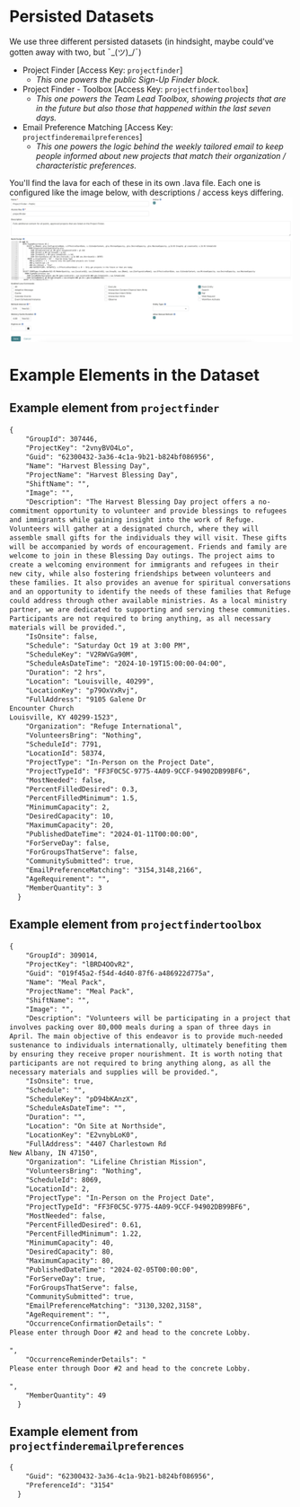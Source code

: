 # Persisted Datasets
We use three different persisted datasets (in hindsight, maybe could've gotten away with two, but ¯\_(ツ)_/¯)

- Project Finder [Access Key: `projectfinder`]
   - _This one powers the public Sign-Up Finder block._
- Project Finder - Toolbox [Access Key: `projectfindertoolbox`]
   - _This one powers the Team Lead Toolbox, showing projects that are in the future but also those that happened within the last seven days._
- Email Preference Matching [Access Key: `projectfinderemailpreferences`]
   - _This one powers the logic behind the weekly tailored email to keep people informed about new projects that match their organization / characteristic preferences._

You'll find the lava for each of these in its own .lava file. Each one is configured like the image below, with descriptions / access keys differing.
![alt text](../Supporting%20Images/image.png)

# Example Elements in the Dataset
## Example element from `projectfinder`
```
{
    "GroupId": 307446,
    "ProjectKey": "2vnyBVO4Lo",
    "Guid": "62300432-3a36-4c1a-9b21-b824bf086956",
    "Name": "Harvest Blessing Day",
    "ProjectName": "Harvest Blessing Day",
    "ShiftName": "",
    "Image": "",
    "Description": "The Harvest Blessing Day project offers a no-commitment opportunity to volunteer and provide blessings to refugees and immigrants while gaining insight into the work of Refuge. Volunteers will gather at a designated church, where they will assemble small gifts for the individuals they will visit. These gifts will be accompanied by words of encouragement. Friends and family are welcome to join in these Blessing Day outings. The project aims to create a welcoming environment for immigrants and refugees in their new city, while also fostering friendships between volunteers and these families. It also provides an avenue for spiritual conversations and an opportunity to identify the needs of these families that Refuge could address through other available ministries. As a local ministry partner, we are dedicated to supporting and serving these communities. Participants are not required to bring anything, as all necessary materials will be provided.",
    "IsOnsite": false,
    "Schedule": "Saturday Oct 19 at 3:00 PM",
    "ScheduleKey": "V2RWVGa90M",
    "ScheduleAsDateTime": "2024-10-19T15:00:00-04:00",
    "Duration": "2 hrs",
    "Location": "Louisville, 40299",
    "LocationKey": "p79OxVxRvj",
    "FullAddress": "9105 Galene Dr
Encounter Church
Louisville, KY 40299-1523",
    "Organization": "Refuge International",
    "VolunteersBring": "Nothing",
    "ScheduleId": 7791,
    "LocationId": 58374,
    "ProjectType": "In-Person on the Project Date",
    "ProjectTypeId": "FF3F0C5C-9775-4A09-9CCF-94902DB99BF6",
    "MostNeeded": false,
    "PercentFilledDesired": 0.3,
    "PercentFilledMinimum": 1.5,
    "MinimumCapacity": 2,
    "DesiredCapacity": 10,
    "MaximumCapacity": 20,
    "PublishedDateTime": "2024-01-11T00:00:00",
    "ForServeDay": false,
    "ForGroupsThatServe": false,
    "CommunitySubmitted": true,
    "EmailPreferenceMatching": "3154,3148,2166",
    "AgeRequirement": "",
    "MemberQuantity": 3
  }
```
## Example element from `projectfindertoolbox`
```
{
    "GroupId": 309014,
    "ProjectKey": "lBRD4OOvR2",
    "Guid": "019f45a2-f54d-4d40-87f6-a486922d775a",
    "Name": "Meal Pack",
    "ProjectName": "Meal Pack",
    "ShiftName": "",
    "Image": "",
    "Description": "Volunteers will be participating in a project that involves packing over 80,000 meals during a span of three days in April. The main objective of this endeavor is to provide much-needed sustenance to individuals internationally, ultimately benefiting them by ensuring they receive proper nourishment. It is worth noting that participants are not required to bring anything along, as all the necessary materials and supplies will be provided.",
    "IsOnsite": true,
    "Schedule": "",
    "ScheduleKey": "pD94bKAnzX",
    "ScheduleAsDateTime": "",
    "Duration": "",
    "Location": "On Site at Northside",
    "LocationKey": "E2vnybLoK0",
    "FullAddress": "4407 Charlestown Rd
New Albany, IN 47150",
    "Organization": "Lifeline Christian Mission",
    "VolunteersBring": "Nothing",
    "ScheduleId": 8069,
    "LocationId": 2,
    "ProjectType": "In-Person on the Project Date",
    "ProjectTypeId": "FF3F0C5C-9775-4A09-9CCF-94902DB99BF6",
    "MostNeeded": false,
    "PercentFilledDesired": 0.61,
    "PercentFilledMinimum": 1.22,
    "MinimumCapacity": 40,
    "DesiredCapacity": 80,
    "MaximumCapacity": 80,
    "PublishedDateTime": "2024-02-05T00:00:00",
    "ForServeDay": true,
    "ForGroupsThatServe": false,
    "CommunitySubmitted": true,
    "EmailPreferenceMatching": "3130,3202,3158",
    "AgeRequirement": "",
    "OccurrenceConfirmationDetails": "
Please enter through Door #2 and head to the concrete Lobby.

",
    "OccurrenceReminderDetails": "
Please enter through Door #2 and head to the concrete Lobby.

",
    "MemberQuantity": 49
  }
```
## Example element from `projectfinderemailpreferences`
```
{
    "Guid": "62300432-3a36-4c1a-9b21-b824bf086956",
    "PreferenceId": "3154"
  }
```